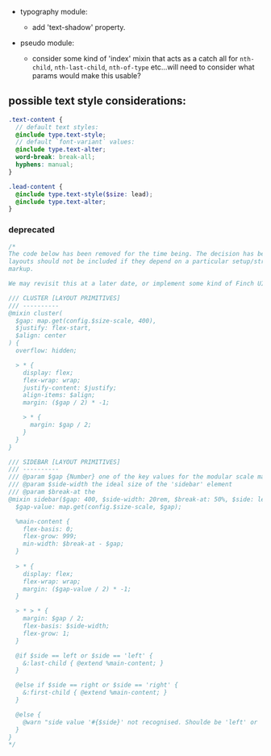- typography module:
  - add 'text-shadow' property.

- pseudo module:
  - consider some kind of 'index' mixin that acts as a catch all for `nth-child`, `nth-last-child`, `nth-of-type` etc...will need to consider what params would make this usable?

## possible text style considerations:
```scss
.text-content {
  // default text styles:
  @include type.text-style;
  // default `font-variant` values:
  @include type.text-alter;
  word-break: break-all;
  hyphens: manual;
}

.lead-content {
  @include type.text-style($size: lead);
  @include type.text-alter;
}
```

### deprecated

```scss
/*
The code below has been removed for the time being. The decision has been taken that 
layouts should not be included if they depend on a particular setup/structure in the
markup.

We may revisit this at a later date, or implement some kind of Finch UI library...

/// CLUSTER [LAYOUT PRIMITIVES]
/// ----------
@mixin cluster(
  $gap: map.get(config.$size-scale, 400),
  $justify: flex-start,
  $align: center
) {
  overflow: hidden;

  > * {
    display: flex;
    flex-wrap: wrap;
    justify-content: $justify;
    align-items: $align;
    margin: ($gap / 2) * -1;

    > * {
      margin: $gap / 2;
    }
  }
}

/// SIDEBAR [LAYOUT PRIMITIVES]
/// ----------
/// @param $gap {Number} one of the key values for the modular scale map
/// @param $side-width the ideal size of the 'sidebar' element
/// @param $break-at the 
@mixin sidebar($gap: 400, $side-width: 20rem, $break-at: 50%, $side: left) {
  $gap-value: map.get(config.$size-scale, $gap);

  %main-content {
    flex-basis: 0;
    flex-grow: 999;
    min-width: $break-at - $gap;
  }
  
  > * {
    display: flex;
    flex-wrap: wrap;
    margin: ($gap-value / 2) * -1;
  }

  > * > * {
    margin: $gap / 2;
    flex-basis: $side-width;
    flex-grow: 1;
  }

  @if $side == left or $side == 'left' {
    &:last-child { @extend %main-content; }
  }

  @else if $side == right or $side == 'right' {
    &:first-child { @extend %main-content; }
  }

  @else {
    @warn "side value '#{$side}' not recognised. Shoulde be 'left' or 'right'.";
  }
}
*/
```
